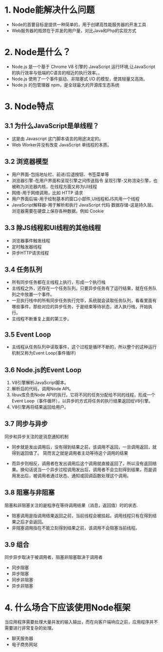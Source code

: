 # 1. Node能解决什么问题
- Node的首要目标是提供一种简单的，用于创建高性能服务器的开发工具
- Web服务器的瓶颈在于并发的用户量，对比Java和Php的实现方式
# 2. Node是什么？
- Node.js 是一个基于 Chrome V8 引擎的 JavaScript 运行环境,让JavaScript的执行效率与低端的C语言的相近的执行效率。。
- Node.js 使用了一个事件驱动、非阻塞式 I/O 的模型，使其轻量又高效。
- Node.js 的包管理器 npm，是全球最大的开源库生态系统
# 3. Node特点
## 3.1 为什么JavaScript是单线程？
- 这是由 Javascript 这门脚本语言的用途决定的。
- Web Worker并没有改变 JavaScript 单线程的本质。
## 3.2 浏览器模型
- 用户界面-包括地址栏、前进/后退按钮、书签菜单等
- 浏览器引擎-在用户界面和呈现引擎之间传送指令
呈现引擎-又称渲染引擎，也被称为浏览器内核，在线程方面又称为UI线程
- 网络-用于网络调用，比如 HTTP 请求
- 用户界面后端-用于绘制基本的窗口小部件,UI线程和JS共用一个线程
- JavaScript解释器-用于解析和执行 JavaScript 代码
数据存储-这是持久层。浏览器需要在硬盘上保存各种数据，例如 Cookie
## 3.3 除JS线程和UI线程的其他线程
- 浏览器事件触发线程
- 定时触发器线程
- 异步HTTP请求线程
## 3.4 任务队列
- 所有同步任务都在主线程上执行，形成一个执行栈
- 主线程之外，还存在一个任务队列。只要异步任务有了运行结果，就在任务队列之中放置一个事件。
- 一旦执行栈中的所有同步任务执行完毕，系统就会读取任务队列，看看里面有哪些事件。那些对应的异步任务，于是结束等待状态，进入执行栈，开始执行。
- 主线程不断重复上面的第三步。
## 3.5 Event Loop
- 主线程从任务队列中读取事件，这个过程是循环不断的，所以整个的这种运行机制又称为Event Loop(事件循环)
## 3.6 Node.js的Event Loop
1. V8引擎解析JavaScript脚本。
2. 解析后的代码，调用Node API。
3. libuv库负责Node API的执行。它将不同的任务分配给不同的线程，形成一个Event Loop（事件循环），以异步的方式将任务的执行结果返回给V8引擎。
4. V8引擎再将结果返回给用户。
## 3.7 同步与异步
同步和异步关注的是消息通知机制
- 同步就是发出调用后，没有得到结果之前，该调用不返回，一旦调用返回，就得到返回值了。 简而言之就是调用者主动等待这个调用的结果

- 而异步则相反，调用者在发出调用后这个调用就直接返回了，所以没有返回结果。换句话说当一个异步过程调用发出后，调用者不会立刻得到结果，而是调用发出后，被调用者通过状态、通知或回调函数处理这个调用。
## 3.8 阻塞与非阻塞
阻塞和非阻塞关注的是程序在等待调用结果（消息，返回值）时的状态.

- 阻塞调用是指调用结果返回之前，当前线程会被挂起。调用线程只有在得到结果之后才会返回。
- 非阻塞调用指在不能立刻得到结果之前，该调用不会阻塞当前线程。
## 3.9 组合
同步异步取决于被调用者，阻塞非阻塞取决于调用者

- 同步阻塞
- 异步阻塞
- 同步非阻塞
- 异步非阻塞
# 4. 什么场合下应该使用Node框架
当应用程序需要处理大量并发的输入输出，而在向客户端响应之前，应用程序并不需要进行非常复杂的处理。

- 聊天服务器
- 电子商务网站